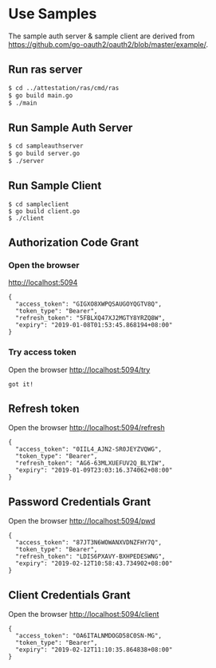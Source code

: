# Use Samples
The sample auth server & sample client are derived from https://github.com/go-oauth2/oauth2/blob/master/example/.

## Run ras server
```bash
$ cd ../attestation/ras/cmd/ras
$ go build main.go
$ ./main

```

## Run Sample Auth Server

``` bash
$ cd sampleauthserver
$ go build server.go
$ ./server
```

## Run Sample Client

```
$ cd sampleclient
$ go build client.go
$ ./client
```

## Authorization Code Grant

### Open the browser

[http://localhost:5094](http://localhost:5094)

```
{
  "access_token": "GIGXO8XWPQSAUGOYQGTV8Q",
  "token_type": "Bearer",
  "refresh_token": "5FBLXQ47XJ2MGTY8YRZQ8W",
  "expiry": "2019-01-08T01:53:45.868194+08:00"
}
```


### Try access token

Open the browser [http://localhost:5094/try](http://localhost:5094/try)

```
got it!
```

## Refresh token

Open the browser [http://localhost:5094/refresh](http://localhost:5094/refresh)

```
{
  "access_token": "0IIL4_AJN2-SR0JEYZVQWG",
  "token_type": "Bearer",
  "refresh_token": "AG6-63MLXUEFUV2Q_BLYIW",
  "expiry": "2019-01-09T23:03:16.374062+08:00"
}
```

## Password Credentials Grant

Open the browser [http://localhost:5094/pwd](http://localhost:5094/pwd)

```
{
  "access_token": "87JT3N6WOWANXVDNZFHY7Q",
  "token_type": "Bearer",
  "refresh_token": "LDIS6PXAVY-BXHPEDESWNG",
  "expiry": "2019-02-12T10:58:43.734902+08:00"
}
```

## Client Credentials Grant

Open the browser [http://localhost:5094/client](http://localhost:5094/client)

```
{
  "access_token": "OA6ITALNMDOGD58C0SN-MG",
  "token_type": "Bearer",
  "expiry": "2019-02-12T11:10:35.864838+08:00"
}
```